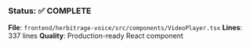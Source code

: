 ### Status: ✅ COMPLETE

**File**: `frontend/herbitrage-voice/src/components/VideoPlayer.tsx`
**Lines**: 337 lines
**Quality**: Production-ready React component
